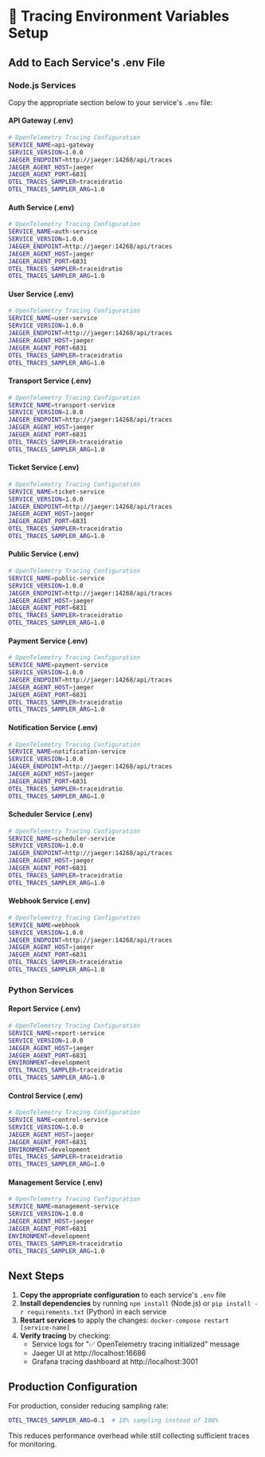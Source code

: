 # 🔧 Tracing Environment Variables Setup

## Add to Each Service's .env File

### Node.js Services

Copy the appropriate section below to your service's `.env` file:

#### API Gateway (.env)
```bash
# OpenTelemetry Tracing Configuration
SERVICE_NAME=api-gateway
SERVICE_VERSION=1.0.0
JAEGER_ENDPOINT=http://jaeger:14268/api/traces
JAEGER_AGENT_HOST=jaeger
JAEGER_AGENT_PORT=6831
OTEL_TRACES_SAMPLER=traceidratio
OTEL_TRACES_SAMPLER_ARG=1.0
```

#### Auth Service (.env)
```bash
# OpenTelemetry Tracing Configuration
SERVICE_NAME=auth-service
SERVICE_VERSION=1.0.0
JAEGER_ENDPOINT=http://jaeger:14268/api/traces
JAEGER_AGENT_HOST=jaeger
JAEGER_AGENT_PORT=6831
OTEL_TRACES_SAMPLER=traceidratio
OTEL_TRACES_SAMPLER_ARG=1.0
```

#### User Service (.env)
```bash
# OpenTelemetry Tracing Configuration
SERVICE_NAME=user-service
SERVICE_VERSION=1.0.0
JAEGER_ENDPOINT=http://jaeger:14268/api/traces
JAEGER_AGENT_HOST=jaeger
JAEGER_AGENT_PORT=6831
OTEL_TRACES_SAMPLER=traceidratio
OTEL_TRACES_SAMPLER_ARG=1.0
```

#### Transport Service (.env)
```bash
# OpenTelemetry Tracing Configuration
SERVICE_NAME=transport-service
SERVICE_VERSION=1.0.0
JAEGER_ENDPOINT=http://jaeger:14268/api/traces
JAEGER_AGENT_HOST=jaeger
JAEGER_AGENT_PORT=6831
OTEL_TRACES_SAMPLER=traceidratio
OTEL_TRACES_SAMPLER_ARG=1.0
```

#### Ticket Service (.env)
```bash
# OpenTelemetry Tracing Configuration
SERVICE_NAME=ticket-service
SERVICE_VERSION=1.0.0
JAEGER_ENDPOINT=http://jaeger:14268/api/traces
JAEGER_AGENT_HOST=jaeger
JAEGER_AGENT_PORT=6831
OTEL_TRACES_SAMPLER=traceidratio
OTEL_TRACES_SAMPLER_ARG=1.0
```

#### Public Service (.env)
```bash
# OpenTelemetry Tracing Configuration
SERVICE_NAME=public-service
SERVICE_VERSION=1.0.0
JAEGER_ENDPOINT=http://jaeger:14268/api/traces
JAEGER_AGENT_HOST=jaeger
JAEGER_AGENT_PORT=6831
OTEL_TRACES_SAMPLER=traceidratio
OTEL_TRACES_SAMPLER_ARG=1.0
```

#### Payment Service (.env)
```bash
# OpenTelemetry Tracing Configuration
SERVICE_NAME=payment-service
SERVICE_VERSION=1.0.0
JAEGER_ENDPOINT=http://jaeger:14268/api/traces
JAEGER_AGENT_HOST=jaeger
JAEGER_AGENT_PORT=6831
OTEL_TRACES_SAMPLER=traceidratio
OTEL_TRACES_SAMPLER_ARG=1.0
```

#### Notification Service (.env)
```bash
# OpenTelemetry Tracing Configuration
SERVICE_NAME=notification-service
SERVICE_VERSION=1.0.0
JAEGER_ENDPOINT=http://jaeger:14268/api/traces
JAEGER_AGENT_HOST=jaeger
JAEGER_AGENT_PORT=6831
OTEL_TRACES_SAMPLER=traceidratio
OTEL_TRACES_SAMPLER_ARG=1.0
```

#### Scheduler Service (.env)
```bash
# OpenTelemetry Tracing Configuration
SERVICE_NAME=scheduler-service
SERVICE_VERSION=1.0.0
JAEGER_ENDPOINT=http://jaeger:14268/api/traces
JAEGER_AGENT_HOST=jaeger
JAEGER_AGENT_PORT=6831
OTEL_TRACES_SAMPLER=traceidratio
OTEL_TRACES_SAMPLER_ARG=1.0
```

#### Webhook Service (.env)
```bash
# OpenTelemetry Tracing Configuration
SERVICE_NAME=webhook
SERVICE_VERSION=1.0.0
JAEGER_ENDPOINT=http://jaeger:14268/api/traces
JAEGER_AGENT_HOST=jaeger
JAEGER_AGENT_PORT=6831
OTEL_TRACES_SAMPLER=traceidratio
OTEL_TRACES_SAMPLER_ARG=1.0
```

### Python Services

#### Report Service (.env)
```bash
# OpenTelemetry Tracing Configuration
SERVICE_NAME=report-service
SERVICE_VERSION=1.0.0
JAEGER_AGENT_HOST=jaeger
JAEGER_AGENT_PORT=6831
ENVIRONMENT=development
OTEL_TRACES_SAMPLER=traceidratio
OTEL_TRACES_SAMPLER_ARG=1.0
```

#### Control Service (.env)
```bash
# OpenTelemetry Tracing Configuration
SERVICE_NAME=control-service
SERVICE_VERSION=1.0.0
JAEGER_AGENT_HOST=jaeger
JAEGER_AGENT_PORT=6831
ENVIRONMENT=development
OTEL_TRACES_SAMPLER=traceidratio
OTEL_TRACES_SAMPLER_ARG=1.0
```

#### Management Service (.env)
```bash
# OpenTelemetry Tracing Configuration
SERVICE_NAME=management-service
SERVICE_VERSION=1.0.0
JAEGER_AGENT_HOST=jaeger
JAEGER_AGENT_PORT=6831
ENVIRONMENT=development
OTEL_TRACES_SAMPLER=traceidratio
OTEL_TRACES_SAMPLER_ARG=1.0
```

## Next Steps

1. **Copy the appropriate configuration** to each service's `.env` file
2. **Install dependencies** by running `npm install` (Node.js) or `pip install -r requirements.txt` (Python) in each service
3. **Restart services** to apply the changes: `docker-compose restart [service-name]`
4. **Verify tracing** by checking:
   - Service logs for "✅ OpenTelemetry tracing initialized" message
   - Jaeger UI at http://localhost:16686
   - Grafana tracing dashboard at http://localhost:3001

## Production Configuration

For production, consider reducing sampling rate:
```bash
OTEL_TRACES_SAMPLER_ARG=0.1  # 10% sampling instead of 100%
```

This reduces performance overhead while still collecting sufficient traces for monitoring.

